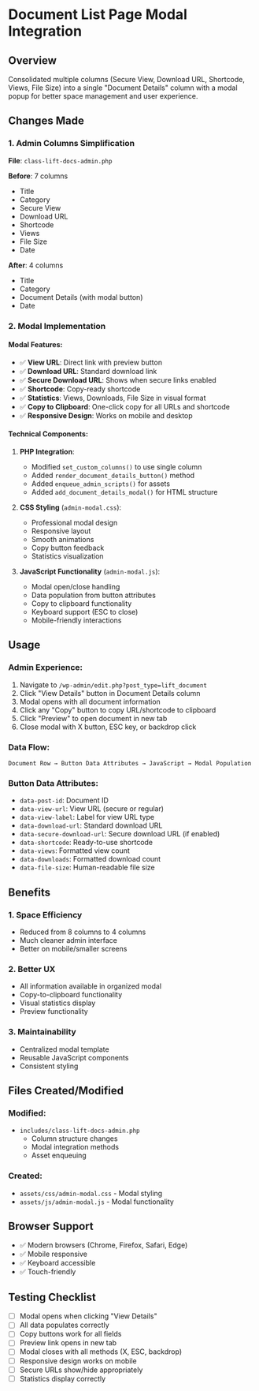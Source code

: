 # Document List Page Modal Integration

## Overview
Consolidated multiple columns (Secure View, Download URL, Shortcode, Views, File Size) into a single "Document Details" column with a modal popup for better space management and user experience.

## Changes Made

### 1. Admin Columns Simplification
**File**: `class-lift-docs-admin.php`

**Before**: 7 columns
- Title
- Category  
- Secure View
- Download URL
- Shortcode
- Views
- File Size
- Date

**After**: 4 columns
- Title
- Category
- Document Details (with modal button)
- Date

### 2. Modal Implementation

#### Modal Features:
- ✅ **View URL**: Direct link with preview button
- ✅ **Download URL**: Standard download link
- ✅ **Secure Download URL**: Shows when secure links enabled
- ✅ **Shortcode**: Copy-ready shortcode
- ✅ **Statistics**: Views, Downloads, File Size in visual format
- ✅ **Copy to Clipboard**: One-click copy for all URLs and shortcode
- ✅ **Responsive Design**: Works on mobile and desktop

#### Technical Components:
1. **PHP Integration**:
   - Modified `set_custom_columns()` to use single column
   - Added `render_document_details_button()` method
   - Added `enqueue_admin_scripts()` for assets
   - Added `add_document_details_modal()` for HTML structure

2. **CSS Styling** (`admin-modal.css`):
   - Professional modal design
   - Responsive layout
   - Smooth animations
   - Copy button feedback
   - Statistics visualization

3. **JavaScript Functionality** (`admin-modal.js`):
   - Modal open/close handling
   - Data population from button attributes
   - Copy to clipboard functionality
   - Keyboard support (ESC to close)
   - Mobile-friendly interactions

## Usage

### Admin Experience:
1. Navigate to `/wp-admin/edit.php?post_type=lift_document`
2. Click "View Details" button in Document Details column
3. Modal opens with all document information
4. Click any "Copy" button to copy URL/shortcode to clipboard
5. Click "Preview" to open document in new tab
6. Close modal with X button, ESC key, or backdrop click

### Data Flow:
```
Document Row → Button Data Attributes → JavaScript → Modal Population
```

### Button Data Attributes:
- `data-post-id`: Document ID
- `data-view-url`: View URL (secure or regular)
- `data-view-label`: Label for view URL type
- `data-download-url`: Standard download URL
- `data-secure-download-url`: Secure download URL (if enabled)
- `data-shortcode`: Ready-to-use shortcode
- `data-views`: Formatted view count
- `data-downloads`: Formatted download count
- `data-file-size`: Human-readable file size

## Benefits

### 1. Space Efficiency
- Reduced from 8 columns to 4 columns
- Much cleaner admin interface
- Better on mobile/smaller screens

### 2. Better UX
- All information available in organized modal
- Copy-to-clipboard functionality
- Visual statistics display
- Preview functionality

### 3. Maintainability
- Centralized modal template
- Reusable JavaScript components
- Consistent styling

## Files Created/Modified

### Modified:
- `includes/class-lift-docs-admin.php`
  - Column structure changes
  - Modal integration methods
  - Asset enqueuing

### Created:
- `assets/css/admin-modal.css` - Modal styling
- `assets/js/admin-modal.js` - Modal functionality

## Browser Support
- ✅ Modern browsers (Chrome, Firefox, Safari, Edge)
- ✅ Mobile responsive
- ✅ Keyboard accessible
- ✅ Touch-friendly

## Testing Checklist
- [ ] Modal opens when clicking "View Details"
- [ ] All data populates correctly
- [ ] Copy buttons work for all fields
- [ ] Preview link opens in new tab
- [ ] Modal closes with all methods (X, ESC, backdrop)
- [ ] Responsive design works on mobile
- [ ] Secure URLs show/hide appropriately
- [ ] Statistics display correctly
